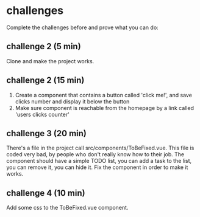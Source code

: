 # challenges
Complete the challenges before and prove what you can do:

## challenge 2 (5 min)

Clone and make the project works.

## challenge 2 (15 min)

1. Create a component that contains a button called 'click me!', and save clicks number and display it below the button
2. Make sure component is reachable from the homepage by a link called 'users clicks counter'

## challenge 3 (20 min)

There's a file in the project call src/components/ToBeFixed.vue. This file is coded very bad, by people who don't really know how to their job.
The component should have a simple TODO list, you can add a task to the list, you can remove it, you can hide it. Fix the component in order to make it works.

## challenge 4 (10 min)

Add some css to the ToBeFixed.vue component.